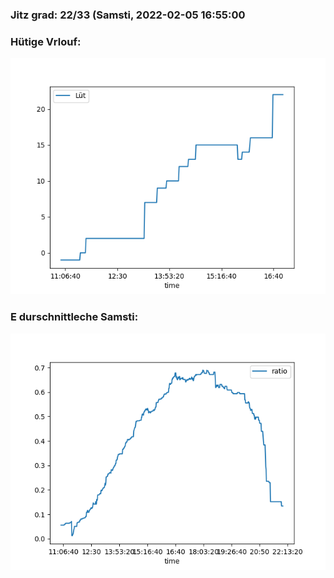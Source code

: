 ### Jitz grad: 22/33 (Samsti, 2022-02-05 16:55:00

### Hütige Vrlouf:
![Graph](Today.png)

### E durschnittleche Samsti:
![Graph](Samsti.png)